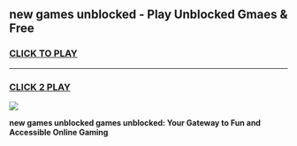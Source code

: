 
## new games unblocked - Play Unblocked Gmaes & Free
<h3>
<a href="https://news.freeplayer.one?title=new_games_unblocked&ref=16F">CLICK TO PLAY</a></h3>
<hr>

<h3>
<a href="https://news.freeplayer.one?title=new_games_unblocked&ref=16F">CLICK 2 PLAY</a>
  
</h3>

<a href="https://news.freeplayer.one?title=new_games_unblocked&ref=16F/"><img src="https://clearcache.store/games.png"></a>


**new games unblocked games unblocked: Your Gateway to Fun and Accessible Online Gaming**
